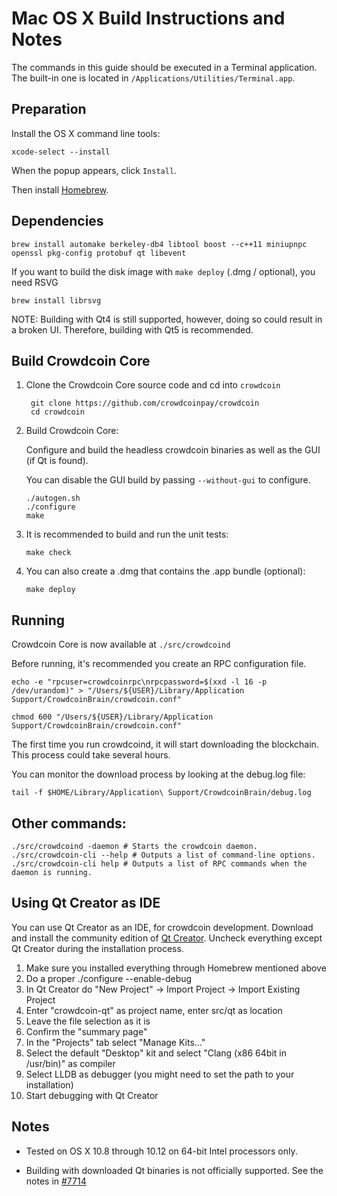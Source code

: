 Mac OS X Build Instructions and Notes
====================================
The commands in this guide should be executed in a Terminal application.
The built-in one is located in `/Applications/Utilities/Terminal.app`.

Preparation
-----------
Install the OS X command line tools:

`xcode-select --install`

When the popup appears, click `Install`.

Then install [Homebrew](https://brew.sh).

Dependencies
----------------------

    brew install automake berkeley-db4 libtool boost --c++11 miniupnpc openssl pkg-config protobuf qt libevent

If you want to build the disk image with `make deploy` (.dmg / optional), you need RSVG

    brew install librsvg

NOTE: Building with Qt4 is still supported, however, doing so could result in a broken UI. Therefore, building with Qt5 is recommended.

Build Crowdcoin Core
------------------------

1. Clone the Crowdcoin Core source code and cd into `crowdcoin`

        git clone https://github.com/crowdcoinpay/crowdcoin
        cd crowdcoin

2.  Build Crowdcoin Core:

    Configure and build the headless crowdcoin binaries as well as the GUI (if Qt is found).

    You can disable the GUI build by passing `--without-gui` to configure.

        ./autogen.sh
        ./configure
        make

3.  It is recommended to build and run the unit tests:

        make check

4.  You can also create a .dmg that contains the .app bundle (optional):

        make deploy

Running
-------

Crowdcoin Core is now available at `./src/crowdcoind`

Before running, it's recommended you create an RPC configuration file.

    echo -e "rpcuser=crowdcoinrpc\nrpcpassword=$(xxd -l 16 -p /dev/urandom)" > "/Users/${USER}/Library/Application Support/CrowdcoinBrain/crowdcoin.conf"

    chmod 600 "/Users/${USER}/Library/Application Support/CrowdcoinBrain/crowdcoin.conf"

The first time you run crowdcoind, it will start downloading the blockchain. This process could take several hours.

You can monitor the download process by looking at the debug.log file:

    tail -f $HOME/Library/Application\ Support/CrowdcoinBrain/debug.log

Other commands:
-------

    ./src/crowdcoind -daemon # Starts the crowdcoin daemon.
    ./src/crowdcoin-cli --help # Outputs a list of command-line options.
    ./src/crowdcoin-cli help # Outputs a list of RPC commands when the daemon is running.

Using Qt Creator as IDE
------------------------
You can use Qt Creator as an IDE, for crowdcoin development.
Download and install the community edition of [Qt Creator](https://www.qt.io/download/).
Uncheck everything except Qt Creator during the installation process.

1. Make sure you installed everything through Homebrew mentioned above
2. Do a proper ./configure --enable-debug
3. In Qt Creator do "New Project" -> Import Project -> Import Existing Project
4. Enter "crowdcoin-qt" as project name, enter src/qt as location
5. Leave the file selection as it is
6. Confirm the "summary page"
7. In the "Projects" tab select "Manage Kits..."
8. Select the default "Desktop" kit and select "Clang (x86 64bit in /usr/bin)" as compiler
9. Select LLDB as debugger (you might need to set the path to your installation)
10. Start debugging with Qt Creator

Notes
-----

* Tested on OS X 10.8 through 10.12 on 64-bit Intel processors only.

* Building with downloaded Qt binaries is not officially supported. See the notes in [#7714](https://github.com/bitcoin/bitcoin/issues/7714)
